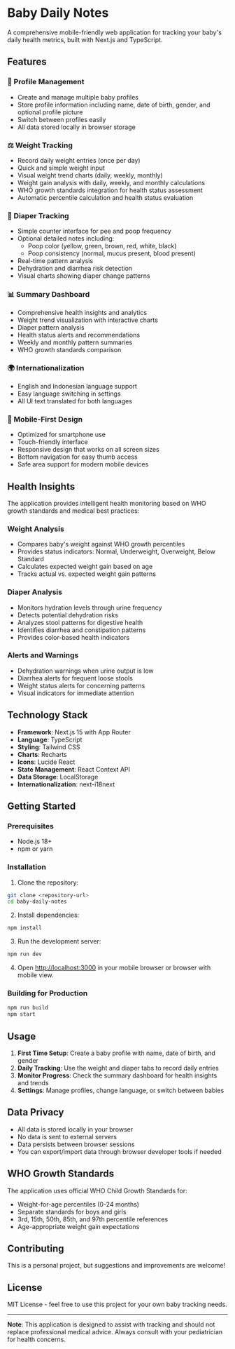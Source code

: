 # Baby Daily Notes

A comprehensive mobile-friendly web application for tracking your baby's daily health metrics, built with Next.js and TypeScript.

## Features

### 👶 Profile Management
- Create and manage multiple baby profiles
- Store profile information including name, date of birth, gender, and optional profile picture
- Switch between profiles easily
- All data stored locally in browser storage

### ⚖️ Weight Tracking
- Record daily weight entries (once per day)
- Quick and simple weight input
- Visual weight trend charts (daily, weekly, monthly)
- Weight gain analysis with daily, weekly, and monthly calculations
- WHO growth standards integration for health status assessment
- Automatic percentile calculation and health status evaluation

### 🍼 Diaper Tracking
- Simple counter interface for pee and poop frequency
- Optional detailed notes including:
  - Poop color (yellow, green, brown, red, white, black)
  - Poop consistency (normal, mucus present, blood present)
- Real-time pattern analysis
- Dehydration and diarrhea risk detection
- Visual charts showing diaper change patterns

### 📊 Summary Dashboard
- Comprehensive health insights and analytics
- Weight trend visualization with interactive charts
- Diaper pattern analysis
- Health status alerts and recommendations
- Weekly and monthly pattern summaries
- WHO growth standards comparison

### 🌍 Internationalization
- English and Indonesian language support
- Easy language switching in settings
- All UI text translated for both languages

### 📱 Mobile-First Design
- Optimized for smartphone use
- Touch-friendly interface
- Responsive design that works on all screen sizes
- Bottom navigation for easy thumb access
- Safe area support for modern mobile devices

## Health Insights

The application provides intelligent health monitoring based on WHO growth standards and medical best practices:

### Weight Analysis
- Compares baby's weight against WHO growth percentiles
- Provides status indicators: Normal, Underweight, Overweight, Below Standard
- Calculates expected weight gain based on age
- Tracks actual vs. expected weight gain patterns

### Diaper Analysis
- Monitors hydration levels through urine frequency
- Detects potential dehydration risks
- Analyzes stool patterns for digestive health
- Identifies diarrhea and constipation patterns
- Provides color-based health indicators

### Alerts and Warnings
- Dehydration warnings when urine output is low
- Diarrhea alerts for frequent loose stools
- Weight status alerts for concerning patterns
- Visual indicators for immediate attention

## Technology Stack

- **Framework**: Next.js 15 with App Router
- **Language**: TypeScript
- **Styling**: Tailwind CSS
- **Charts**: Recharts
- **Icons**: Lucide React
- **State Management**: React Context API
- **Data Storage**: LocalStorage
- **Internationalization**: next-i18next

## Getting Started

### Prerequisites
- Node.js 18+ 
- npm or yarn

### Installation

1. Clone the repository:
```bash
git clone <repository-url>
cd baby-daily-notes
```

2. Install dependencies:
```bash
npm install
```

3. Run the development server:
```bash
npm run dev
```

4. Open [http://localhost:3000](http://localhost:3000) in your mobile browser or browser with mobile view.

### Building for Production

```bash
npm run build
npm start
```

## Usage

1. **First Time Setup**: Create a baby profile with name, date of birth, and gender
2. **Daily Tracking**: Use the weight and diaper tabs to record daily entries
3. **Monitor Progress**: Check the summary dashboard for health insights and trends
4. **Settings**: Manage profiles, change language, or switch between babies

## Data Privacy

- All data is stored locally in your browser
- No data is sent to external servers
- Data persists between browser sessions
- You can export/import data through browser developer tools if needed

## WHO Growth Standards

The application uses official WHO Child Growth Standards for:
- Weight-for-age percentiles (0-24 months)
- Separate standards for boys and girls
- 3rd, 15th, 50th, 85th, and 97th percentile references
- Age-appropriate weight gain expectations

## Contributing

This is a personal project, but suggestions and improvements are welcome!

## License

MIT License - feel free to use this project for your own baby tracking needs.

---

**Note**: This application is designed to assist with tracking and should not replace professional medical advice. Always consult with your pediatrician for health concerns.